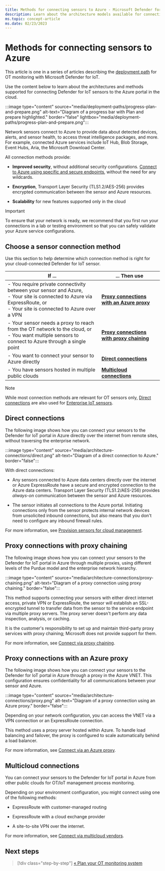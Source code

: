 ```yaml
---
title: Methods for connecting sensors to Azure - Microsoft Defender for IoT
description: Learn about the architecture models available for connecting your sensors to Microsoft Defender for IoT.
ms.topic: concept-article
ms.date: 02/23/2023
---
```


# Methods for connecting sensors to Azure

This article is one in a series of articles describing the [deployment path](ot-deploy/ot-deploy-path.md) for OT monitoring with Microsoft Defender for IoT.

Use the content below to learn about the architectures and methods supported for connecting Defender for IoT sensors to the Azure portal in the cloud.

:::image type="content" source="media/deployment-paths/progress-plan-and-prepare.png" alt-text="Diagram of a progress bar with Plan and prepare highlighted." border="false" lightbox="media/deployment-paths/progress-plan-and-prepare.png":::

Network sensors connect to Azure to provide data about detected devices, alerts, and sensor health, to access threat intelligence packages, and more. For example, connected Azure services include IoT Hub, Blob Storage, Event Hubs, Aria, the Microsoft Download Center.

All connection methods provide:

- **Improved security**, without additional security configurations. [Connect to Azure using specific and secure endpoints](networking-requirements.md#sensor-access-to-azure-portal), without the need for any wildcards.

- **Encryption**, Transport Layer Security (TLS1.2/AES-256) provides encrypted communication between the sensor and Azure resources.

- **Scalability** for new features supported only in the cloud

> [!IMPORTANT]
> To ensure that your network is ready, we recommend that you first run your connections in a lab or testing environment so that you can safely validate your Azure service configurations.
>

## Choose a sensor connection method

Use this section to help determine which connection method is right for your cloud-connected Defender for IoT sensor.

|If ...  |... Then use  |
|---------|---------|
|- You require private connectivity between your sensor and Azure,  <br>- Your site is connected to Azure via ExpressRoute, or  <br>- Your site is connected to Azure over a VPN  | **[Proxy connections with an Azure proxy](#proxy-connections-with-an-azure-proxy)**        |
|- Your sensor needs a proxy to reach from the OT network to the cloud, or <br>- You want multiple sensors to connect to Azure through a single point    | **[Proxy connections with proxy chaining](#proxy-connections-with-proxy-chaining)**        |
|- You want to connect your sensor to Azure directly    | **[Direct connections](#direct-connections)**        |
|- You have sensors hosted in multiple public clouds | **[Multicloud connections](#multicloud-connections)** |

> [!NOTE]
> While most connection methods are relevant for OT sensors only, [Direct connections](#direct-connections) are also used for [Enterprise IoT sensors](eiot-sensor.md).

## Direct connections

The following image shows how you can connect your sensors to the Defender for IoT portal in Azure directly over the internet from remote sites, without traversing the enterprise network.

:::image type="content" source="media/architecture-connections/direct.png" alt-text="Diagram of a direct connection to Azure." border="false":::

With direct connections:

- Any sensors connected to Azure data centers directly over the internet or Azure ExpressRoute have a secure and encrypted connection to the Azure data centers. Transport Layer Security (TLS1.2/AES-256) provides *always-on* communication between the sensor and Azure resources.

- The sensor initiates all connections to the Azure portal. Initiating connections only from the sensor protects internal network devices from unsolicited inbound connections, but also means that you don't need to configure any inbound firewall rules.

For more information, see [Provision sensors for cloud management](ot-deploy/provision-cloud-management.md).

## Proxy connections with proxy chaining

The following image shows how you can connect your sensors to the Defender for IoT portal in Azure through multiple proxies, using different levels of the Purdue model and the enterprise network hierarchy.

:::image type="content" source="media/architecture-connections/proxy-chaining.png" alt-text="Diagram of a proxy connection using proxy chaining." border="false":::

This method supports connecting your sensors with either direct internet access, private VPN or ExpressRoute, the sensor will establish an SSL-encrypted tunnel to transfer data from the sensor to the service endpoint via multiple proxy servers. The proxy server doesn't perform any data inspection, analysis, or caching.

It is the customer's responsibility to set up and maintain third-party proxy services with proxy chaining; Microsoft does not provide support for them.

For more information, see [Connect via proxy chaining](connect-sensors.md#connect-via-proxy-chaining).

## Proxy connections with an Azure proxy

The following image shows how you can connect your sensors to the Defender for IoT portal in Azure through a proxy in the Azure VNET. This configuration ensures confidentiality for all communications between your sensor and Azure.

:::image type="content" source="media/architecture-connections/proxy.png" alt-text="Diagram of a proxy connection using an Azure proxy." border="false":::

Depending on your network configuration, you can access the VNET via a VPN connection or an ExpressRoute connection.

This method uses a proxy server hosted within Azure. To handle load balancing and failover, the proxy is configured to scale automatically behind a load balancer.

For more information, see [Connect via an Azure proxy](connect-sensors.md#set-up-an-azure-proxy).

## Multicloud connections

You can connect your sensors to the Defender for IoT portal in Azure from other public clouds for OT/IoT management process monitoring.

Depending on your environment configuration, you might connect using one of the following methods:

- ExpressRoute with customer-managed routing

- ExpressRoute with a cloud exchange provider

- A site-to-site VPN over the internet.

For more information, see [Connect via multicloud vendors](connect-sensors.md#set-up-connectivity-for-multicloud-environments).

## Next steps

> [!div class="step-by-step"]
> [« Plan your OT monitoring system](best-practices/plan-corporate-monitoring.md)
